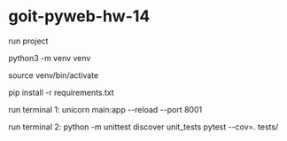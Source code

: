 # goit-pyweb-hw-14
run project

python3 -m venv venv

source venv/bin/activate

pip install -r requirements.txt

run terminal 1:
unicorn main:app --reload --port 8001

run terminal 2:
python -m unittest discover unit_tests
pytest --cov=. tests/
